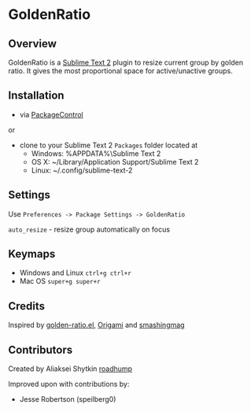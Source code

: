 GoldenRatio
===========

Overview
--------

GoldenRatio is a [Sublime Text 2](http://www.sublimetext.com/) plugin to resize current group by golden ratio. 
It gives the most proportional space for active/unactive groups.

Installation
------------

* via [PackageControl](http://wbond.net/sublime_packages/package_control)

or

* clone to your Sublime Text 2 `Packages` folder located at
    * Windows: %APPDATA%\Sublime Text 2
    * OS X: ~/Library/Application Support/Sublime Text 2
    * Linux: ~/.config/sublime-text-2


Settings
--------

Use `Preferences -> Package Settings -> GoldenRatio`

`auto_resize` - resize group automatically on focus

Keymaps
-------

* Windows and Linux `ctrl+g ctrl+r` 
* Mac OS `super+g super+r`

Credits
-------

Inspired by [golden-ratio.el](https://github.com/roman/golden-ratio.el), [Origami](https://github.com/SublimeText/Origami) and [smashingmag](https://twitter.com/smashingmag)

Contributors
-----------

Created by Aliaksei Shytkin [roadhump](https://twitter.com/roadhump)

Improved upon with contributions by:

* Jesse Robertson (speilberg0)
